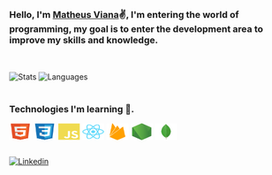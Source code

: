 ### Hello, I'm <a href="https://www.linkedin.com/in/matheus-viana-3149a81b0/"> Matheus Viana</a>✌️, I'm entering the world of programming, my goal is to enter the development area to improve my skills and knowledge.

##

<div style="display: inline_block"><br>
<img height="180em" align="center" alt="Stats" src="https://github-readme-stats.vercel.app/api/?username=Vianahdev&show_icons=true&theme=dracula&hide_border=false&include_all_commits=false&count_private=true" />
<img height="180em" align="center" alt="Languages" src="https://github-readme-stats.vercel.app/api/top-langs/?username=Vianahdev&layout=compact&theme=dracula&count_private=false" />
</div><br>

### Technologies I'm learning 📝.

<div style="display: inline_block">
  <img align="center" alt="Vianah-HTML" height="30" width="40" src="https://raw.githubusercontent.com/devicons/devicon/master/icons/html5/html5-original.svg">
  <img align="center" alt="Vianah-CSS" height="30" width="40" src="https://raw.githubusercontent.com/devicons/devicon/master/icons/css3/css3-original.svg">
  <img align="center" alt="Vianah-JS" height="30" width="40" src="https://raw.githubusercontent.com/devicons/devicon/master/icons/javascript/javascript-plain.svg">
  <img align="center" alt="Vianah-React" height="30" width="40" src="https://raw.githubusercontent.com/devicons/devicon/master/icons/react/react-original.svg">
  <img align="center" alt="Vianah-Firebase" height="30" width="40" src="https://raw.githubusercontent.com/devicons/devicon/master/icons/firebase/firebase-plain.svg">
  <img align="center" alt="Vianah-Nodejs" height="30" width="40" src="https://raw.githubusercontent.com/devicons/devicon/master/icons/nodejs/nodejs-original.svg">
  <img align="center" alt="Vianah-bootstrap" height="30" width="40" src="https://raw.githubusercontent.com/devicons/devicon/master/icons/mongodb/mongodb-original.svg">
</div>

##

[![Linkedin](https://img.shields.io/badge/LinkedIn-0077B5?style=for-the-badge&logo=linkedin&logoColor=white)](https://www.linkedin.com/in/matheus-viana-3149a81b0/)

